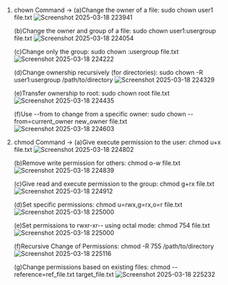 1. chown Command
-> (a)Change the owner of a file:
      sudo chown user1 file.txt
   ![Screenshot 2025-03-18 223941](https://github.com/user-attachments/assets/77725dd5-9d8c-4b0b-8bc8-6e7174fd7006)

   (b)Change the owner and group of a file:
      sudo chown user1:usergroup file.txt
   ![Screenshot 2025-03-18 224054](https://github.com/user-attachments/assets/07a5b71a-7ccc-48b6-9dc5-e44e69fe2164)

   (c)Change only the group:
      sudo chown :usergroup file.txt
   ![Screenshot 2025-03-18 224222](https://github.com/user-attachments/assets/3f84a5a9-2b22-4513-800b-08441fcda986)

   (d)Change ownership recursively (for directories):
      sudo chown -R user1:usergroup /path/to/directory
   ![Screenshot 2025-03-18 224329](https://github.com/user-attachments/assets/2cd21e60-9abf-4cbf-a4c3-ab8da9fd080a)

   (e)Transfer ownership to root:
      sudo chown root file.txt
   ![Screenshot 2025-03-18 224435](https://github.com/user-attachments/assets/295ce607-b8f5-4365-b3fa-66e4f4593629)

   (f)Use --from to change from a specific owner:
      sudo chown --from=current_owner new_owner file.txt
   ![Screenshot 2025-03-18 224603](https://github.com/user-attachments/assets/ca59f328-83f3-462d-ac6d-443ae0754609)


2. chmod Command
-> (a)Give execute permission to the user:
      chmod u+x file.txt
   ![Screenshot 2025-03-18 224802](https://github.com/user-attachments/assets/eb427d3f-3fa9-4128-8e22-07d2db7a56bf)

   (b)Remove write permission for others:
      chmod o-w file.txt
   ![Screenshot 2025-03-18 224839](https://github.com/user-attachments/assets/bdab0042-c1be-49d2-953a-3682ed497ccd)

   (c)Give read and execute permission to the group:
      chmod g+rx file.txt
   ![Screenshot 2025-03-18 224912](https://github.com/user-attachments/assets/c127a27b-d583-4cc4-a8df-2838167466e6)

   (d)Set specific permissions:
      chmod u=rwx,g=rx,o=r file.txt
   ![Screenshot 2025-03-18 225000](https://github.com/user-attachments/assets/03104c31-2b8a-45bd-b9bb-cb98496e2d5c)

   (e)Set permissions to rwxr-xr-- using octal mode:
      chmod 754 file.txt
   ![Screenshot 2025-03-18 225000](https://github.com/user-attachments/assets/c14e6e59-5ef7-4ba7-8dd8-1a58789cc465)

   (f)Recursive Change of Permissions:
      chmod -R 755 /path/to/directory
   ![Screenshot 2025-03-18 225116](https://github.com/user-attachments/assets/075ab9dd-ffda-4be1-a041-65c64ac330f1)

   (g)Change permissions based on existing files:
      chmod --reference=ref_file.txt target_file.txt
   ![Screenshot 2025-03-18 225232](https://github.com/user-attachments/assets/a12da36d-0dbd-4e5c-b218-665ac1686c03)

 

